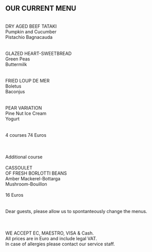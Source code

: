 ## OUR CURRENT MENU
<br/>
DRY AGED BEEF TATAKI <br/>
Pumpkin and Cucumber<br/>
Pistachio Bagnacauda<br/>
<br/>
 <br/>
GLAZED HEART-SWEETBREAD <br/>
Green Peas <br/>
Buttermilk <br/>
 <br/>
  <br/>
FRIED LOUP DE MER <br/>
Boletus <br/>
Baconjus <br/>
 <br/>
 <br/>
PEAR VARIATION <br/>
Pine Nut Ice Cream <br/>
Yogurt <br/>
 <br/>
 <br/>
4 courses 74 Euros <br/>
 <br/>
  <br/>
 <br/>
Additional course <br/>
 <br/>
CASSOULET <br/>
OF FRESH BORLOTTI BEANS <br/>
Amber Mackerel-Bottarga <br/>
Mushroom-Bouillon <br/>
 <br/>
16 Euros <br/>
 <br/>
<br/>
Dear guests, please allow us to spontanteously change the menus.<br/>
<br/>
 <br/>
<br/>
WE ACCEPT EC, MAESTRO, VISA & Cash.<br/>
All prices are in Euro and include legal VAT.<br/>
In case of allergies please contact our service staff.<br/>
